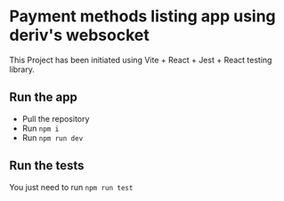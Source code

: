 # Payment methods listing app using deriv's websocket
This Project has been initiated using Vite + React + Jest + React testing library.

## Run the app
* Pull the repository
* Run `npm i`
* Run `npm run dev`

## Run the tests
You just need to run `npm run test`

